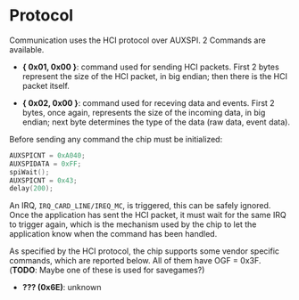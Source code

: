 # Protocol

Communication uses the HCI protocol over AUXSPI. 2 Commands are available.

- **{ 0x01, 0x00 }**: command used for sending HCI packets. First 2 bytes represent the size of the HCI packet, in big endian; then there is the HCI packet itself.

- **{ 0x02, 0x00 }**: command used for receving data and events. First 2 bytes, once again, represents the size of the incoming data, in big endian; next byte determines the type of the data (raw data, event data).

Before sending any command the chip must be initialized:

```c
AUXSPICNT = 0xA040;
AUXSPIDATA = 0xFF;
spiWait();
AUXSPICNT = 0x43;
delay(200);
```

An IRQ, `IRQ_CARD_LINE/IREQ_MC`, is triggered, this can be safely ignored. Once the application has sent the HCI packet, it must wait for the same IRQ to trigger again, which is the mechanism used by the chip to let the application know when the command has been handled.

As specified by the HCI protocol, the chip supports some vendor specific commands, which are reported below. All of them have OGF = 0x3F. (**TODO**: Maybe one of these is used for savegames?)

- **??? (0x6E)**: unknown